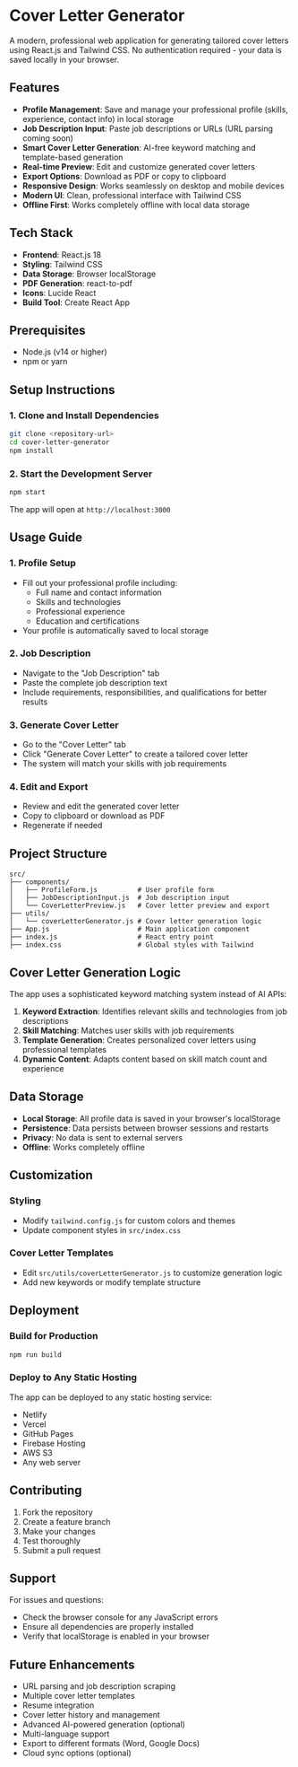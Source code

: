 # Cover Letter Generator

A modern, professional web application for generating tailored cover letters using React.js and Tailwind CSS. No authentication required - your data is saved locally in your browser.

## Features

- **Profile Management**: Save and manage your professional profile (skills, experience, contact info) in local storage
- **Job Description Input**: Paste job descriptions or URLs (URL parsing coming soon)
- **Smart Cover Letter Generation**: AI-free keyword matching and template-based generation
- **Real-time Preview**: Edit and customize generated cover letters
- **Export Options**: Download as PDF or copy to clipboard
- **Responsive Design**: Works seamlessly on desktop and mobile devices
- **Modern UI**: Clean, professional interface with Tailwind CSS
- **Offline First**: Works completely offline with local data storage

## Tech Stack

- **Frontend**: React.js 18
- **Styling**: Tailwind CSS
- **Data Storage**: Browser localStorage
- **PDF Generation**: react-to-pdf
- **Icons**: Lucide React
- **Build Tool**: Create React App

## Prerequisites

- Node.js (v14 or higher)
- npm or yarn

## Setup Instructions

### 1. Clone and Install Dependencies

```bash
git clone <repository-url>
cd cover-letter-generator
npm install
```

### 2. Start the Development Server

```bash
npm start
```

The app will open at `http://localhost:3000`

## Usage Guide

### 1. Profile Setup
- Fill out your professional profile including:
  - Full name and contact information
  - Skills and technologies
  - Professional experience
  - Education and certifications
- Your profile is automatically saved to local storage

### 2. Job Description
- Navigate to the "Job Description" tab
- Paste the complete job description text
- Include requirements, responsibilities, and qualifications for better results

### 3. Generate Cover Letter
- Go to the "Cover Letter" tab
- Click "Generate Cover Letter" to create a tailored cover letter
- The system will match your skills with job requirements

### 4. Edit and Export
- Review and edit the generated cover letter
- Copy to clipboard or download as PDF
- Regenerate if needed

## Project Structure

```
src/
├── components/
│   ├── ProfileForm.js          # User profile form
│   ├── JobDescriptionInput.js  # Job description input
│   └── CoverLetterPreview.js   # Cover letter preview and export
├── utils/
│   └── coverLetterGenerator.js # Cover letter generation logic
├── App.js                      # Main application component
├── index.js                    # React entry point
├── index.css                   # Global styles with Tailwind
```

## Cover Letter Generation Logic

The app uses a sophisticated keyword matching system instead of AI APIs:

1. **Keyword Extraction**: Identifies relevant skills and technologies from job descriptions
2. **Skill Matching**: Matches user skills with job requirements
3. **Template Generation**: Creates personalized cover letters using professional templates
4. **Dynamic Content**: Adapts content based on skill match count and experience

## Data Storage

- **Local Storage**: All profile data is saved in your browser's localStorage
- **Persistence**: Data persists between browser sessions and restarts
- **Privacy**: No data is sent to external servers
- **Offline**: Works completely offline

## Customization

### Styling
- Modify `tailwind.config.js` for custom colors and themes
- Update component styles in `src/index.css`

### Cover Letter Templates
- Edit `src/utils/coverLetterGenerator.js` to customize generation logic
- Add new keywords or modify template structure

## Deployment

### Build for Production

```bash
npm run build
```

### Deploy to Any Static Hosting

The app can be deployed to any static hosting service:
- Netlify
- Vercel
- GitHub Pages
- Firebase Hosting
- AWS S3
- Any web server

## Contributing

1. Fork the repository
2. Create a feature branch
3. Make your changes
4. Test thoroughly
5. Submit a pull request


## Support

For issues and questions:
- Check the browser console for any JavaScript errors
- Ensure all dependencies are properly installed
- Verify that localStorage is enabled in your browser

## Future Enhancements

- URL parsing and job description scraping
- Multiple cover letter templates
- Resume integration
- Cover letter history and management
- Advanced AI-powered generation (optional)
- Multi-language support
- Export to different formats (Word, Google Docs)
- Cloud sync options (optional)
